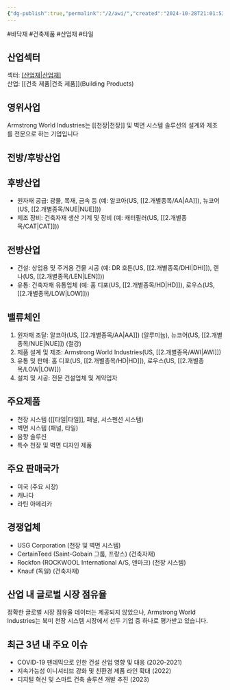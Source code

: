 ```yaml
---
{"dg-publish":true,"permalink":"/2/awi/","created":"2024-10-28T21:01:53.589+09:00","updated":"2025-07-29T21:37:04.372+09:00"}
---
```


#바닥재 #건축제품 #산업재 #타일 


## 산업섹터

섹터: [[산업재\|산업재]](Industrials)  
산업: [[건축 제품\|건축 제품]](Building Products)

## 영위사업

Armstrong World Industries는 [[천장\|천장]] 및 벽면 시스템 솔루션의 설계와 제조를 전문으로 하는 기업입니다

## 전방/후방산업

## 후방산업

- 원자재 공급: 광물, 목재, 금속 등 (예: 알코아(US, [[2.개별종목/AA\|AA]]), 뉴코어(US, [[2.개별종목/NUE\|NUE]]))
- 제조 장비: 건축자재 생산 기계 및 장비 (예: 캐터필러(US, [[2.개별종목/CAT\|CAT]]))

## 전방산업

- 건설: 상업용 및 주거용 건물 시공 (예: DR 호튼(US, [[2.개별종목/DHI\|DHI]]), 렌나(US, [[2.개별종목/LEN\|LEN]]))
- 유통: 건축자재 유통업체 (예: 홈 디포(US, [[2.개별종목/HD\|HD]]), 로우스(US, [[2.개별종목/LOW\|LOW]]))

## 밸류체인

1. 원자재 조달: 알코아(US, [[2.개별종목/AA\|AA]]) (알루미늄), 뉴코어(US, [[2.개별종목/NUE\|NUE]]) (철강)
2. 제품 설계 및 제조: Armstrong World Industries(US, [[2.개별종목/AWI\|AWI]])
3. 유통 및 판매: 홈 디포(US, [[2.개별종목/HD\|HD]]), 로우스(US, [[2.개별종목/LOW\|LOW]])
4. 설치 및 시공: 전문 건설업체 및 계약업자

## 주요제품

- 천장 시스템 ([[타일\|타일]], 패널, 서스펜션 시스템)
- 벽면 시스템 (패널, 타일)
- 음향 솔루션
- 특수 천장 및 벽면 디자인 제품

## 주요 판매국가

- 미국 (주요 시장)
- 캐나다
- 라틴 아메리카

## 경쟁업체

- USG Corporation (천장 및 벽면 시스템)
- CertainTeed (Saint-Gobain 그룹, 프랑스) (건축자재)
- Rockfon (ROCKWOOL International A/S, 덴마크) (천장 시스템)
- Knauf (독일) (건축자재)

## 산업 내 글로벌 시장 점유율

정확한 글로벌 시장 점유율 데이터는 제공되지 않았으나, Armstrong World Industries는 북미 천장 시스템 시장에서 선두 기업 중 하나로 평가받고 있습니다.

## 최근 3년 내 주요 이슈

- COVID-19 팬데믹으로 인한 건설 산업 영향 및 대응 (2020-2021)
- 지속가능성 이니셔티브 강화 및 친환경 제품 라인 확대 (2022)
- 디지털 혁신 및 스마트 건축 솔루션 개발 추진 (2023)
